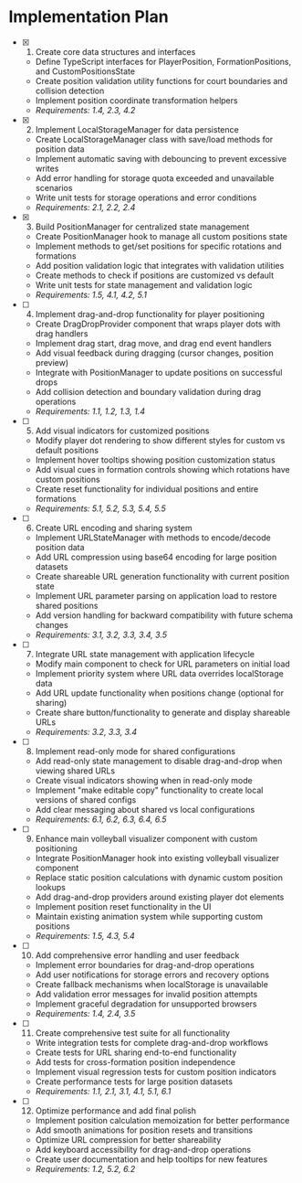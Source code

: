 # Implementation Plan

- [x] 1. Create core data structures and interfaces

  - Define TypeScript interfaces for PlayerPosition, FormationPositions, and CustomPositionsState
  - Create position validation utility functions for court boundaries and collision detection
  - Implement position coordinate transformation helpers
  - _Requirements: 1.4, 2.3, 4.2_

- [x] 2. Implement LocalStorageManager for data persistence

  - Create LocalStorageManager class with save/load methods for position data
  - Implement automatic saving with debouncing to prevent excessive writes
  - Add error handling for storage quota exceeded and unavailable scenarios
  - Write unit tests for storage operations and error conditions
  - _Requirements: 2.1, 2.2, 2.4_

- [x] 3. Build PositionManager for centralized state management

  - Create PositionManager hook to manage all custom positions state
  - Implement methods to get/set positions for specific rotations and formations
  - Add position validation logic that integrates with validation utilities
  - Create methods to check if positions are customized vs default
  - Write unit tests for state management and validation logic
  - _Requirements: 1.5, 4.1, 4.2, 5.1_

- [ ] 4. Implement drag-and-drop functionality for player positioning

  - Create DragDropProvider component that wraps player dots with drag handlers
  - Implement drag start, drag move, and drag end event handlers
  - Add visual feedback during dragging (cursor changes, position preview)
  - Integrate with PositionManager to update positions on successful drops
  - Add collision detection and boundary validation during drag operations
  - _Requirements: 1.1, 1.2, 1.3, 1.4_

- [ ] 5. Add visual indicators for customized positions

  - Modify player dot rendering to show different styles for custom vs default positions
  - Implement hover tooltips showing position customization status
  - Add visual cues in formation controls showing which rotations have custom positions
  - Create reset functionality for individual positions and entire formations
  - _Requirements: 5.1, 5.2, 5.3, 5.4, 5.5_

- [ ] 6. Create URL encoding and sharing system

  - Implement URLStateManager with methods to encode/decode position data
  - Add URL compression using base64 encoding for large position datasets
  - Create shareable URL generation functionality with current position state
  - Implement URL parameter parsing on application load to restore shared positions
  - Add version handling for backward compatibility with future schema changes
  - _Requirements: 3.1, 3.2, 3.3, 3.4, 3.5_

- [ ] 7. Integrate URL state management with application lifecycle

  - Modify main component to check for URL parameters on initial load
  - Implement priority system where URL data overrides localStorage data
  - Add URL update functionality when positions change (optional for sharing)
  - Create share button/functionality to generate and display shareable URLs
  - _Requirements: 3.2, 3.3, 3.4_

- [ ] 8. Implement read-only mode for shared configurations

  - Add read-only state management to disable drag-and-drop when viewing shared URLs
  - Create visual indicators showing when in read-only mode
  - Implement "make editable copy" functionality to create local versions of shared configs
  - Add clear messaging about shared vs local configurations
  - _Requirements: 6.1, 6.2, 6.3, 6.4, 6.5_

- [ ] 9. Enhance main volleyball visualizer component with custom positioning

  - Integrate PositionManager hook into existing volleyball visualizer component
  - Replace static position calculations with dynamic custom position lookups
  - Add drag-and-drop providers around existing player dot elements
  - Implement position reset functionality in the UI
  - Maintain existing animation system while supporting custom positions
  - _Requirements: 1.5, 4.3, 5.4_

- [ ] 10. Add comprehensive error handling and user feedback

  - Implement error boundaries for drag-and-drop operations
  - Add user notifications for storage errors and recovery options
  - Create fallback mechanisms when localStorage is unavailable
  - Add validation error messages for invalid position attempts
  - Implement graceful degradation for unsupported browsers
  - _Requirements: 1.4, 2.4, 3.5_

- [ ] 11. Create comprehensive test suite for all functionality

  - Write integration tests for complete drag-and-drop workflows
  - Create tests for URL sharing end-to-end functionality
  - Add tests for cross-formation position independence
  - Implement visual regression tests for custom position indicators
  - Create performance tests for large position datasets
  - _Requirements: 1.1, 2.1, 3.1, 4.1, 5.1, 6.1_

- [ ] 12. Optimize performance and add final polish
  - Implement position calculation memoization for better performance
  - Add smooth animations for position resets and transitions
  - Optimize URL compression for better shareability
  - Add keyboard accessibility for drag-and-drop operations
  - Create user documentation and help tooltips for new features
  - _Requirements: 1.2, 5.2, 6.2_

